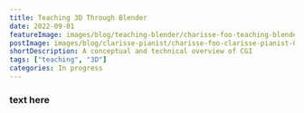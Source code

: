 ```yaml
---
title: Teaching 3D Through Blender
date: 2022-09-01
featureImage: images/blog/teaching-blender/charisse-foo-teaching-blender-01-thumbnail-v.gif
postImage: images/blog/clarisse-pianist/charisse-foo-clarisse-pianist-01.jpg
shortDescription: A conceptual and technical overview of CGI
tags: ["teaching", "3D"]
categories: In progress
---
```


### text here

